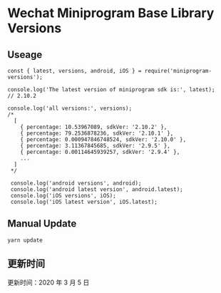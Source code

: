 # Wechat Miniprogram Base Library Versions

## Useage

```
const { latest, versions, android, iOS } = require('miniprogram-versions');

console.log('The latest version of miniprogram sdk is:', latest);
// 2.10.2

console.log('all versions:', versions);
/*
  [
    { percentage: 10.53967089, sdkVer: '2.10.2' },
    { percentage: 79.2536878236, sdkVer: '2.10.1' },
    { percentage: 0.000947846748524, sdkVer: '2.10.0' },
    { percentage: 3.11367845685, sdkVer: '2.9.5' },
    { percentage: 0.00114645939257, sdkVer: '2.9.4' },
    ...
  ]
 */

 console.log('android versions', android);
 console.log('android latest version', android.latest);
 console.log('iOS versions', iOS);
 console.log('iOS latest version', iOS.latest);
```

## Manual Update

```
yarn update
```

## 更新时间

更新时间：2020 年 3 月 5 日
